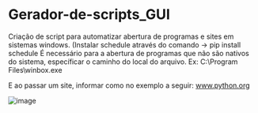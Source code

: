 # Gerador-de-scripts_GUI
Criação de script para automatizar abertura de programas e sites em sistemas windows.
(Instalar schedule através do comando -> pip install schedule
É necessário para a abertura de programas que não são nativos do sistema, específicar o caminho do local do arquivo. Ex: C:\Program Files\winbox.exe

E ao passar um site, informar como no exemplo a seguir: www.python.org

![image](https://user-images.githubusercontent.com/95994249/150700659-a7b2c052-cec9-4547-9265-b22643d3b152.png)

